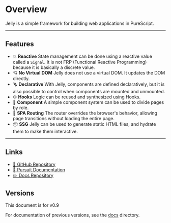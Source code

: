 # Overview

Jelly is a simple framework for building web applications in PureScript.

---

## Features

- 💥 **Reactive**
  State management can be done using a reactive value called a `Signal`. It is not FRP (Functional Reactive Programming) because it is basically a discrete value.
- 💘 **No Virtual DOM**
  Jelly does not use a virtual DOM. It updates the DOM directly.
- 🪜 **Declarative**
  With Jelly, components are defined declaratively, but it is also possible to control when components are mounted and unmounted.
- ⚙️ **Hooks**
  Logic can be reused and synthesized using Hooks.
- 🧱 **Component**
  A simple component system can be used to divide pages by role.
- 🧭 **SPA Routing**
  The router overrides the browser's behavior, allowing page transitions without loading the entire page.
- 📦 **SSG**
  Jelly can be used to generate static HTML files, and hydrate them to make them interactive.

---

## Links

- [🐙 GitHub Repository](https://github.com/yukikurage/purescript-jelly)
- [📄 Pursuit Documentation](https://pursuit.purescript.org/packages/purescript-jelly)
- [✏️ Docs Repository](https://github.com/yukikurage/jelly-docs)

## Versions

This document is for v0.9

For documentation of previous versions, see the [docs](https://github.com/yukikurage/jelly-docs/tree/master/docs) directory.